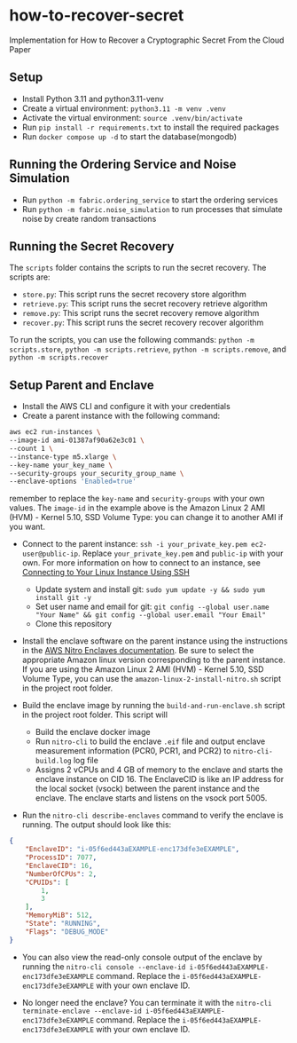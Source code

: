 # how-to-recover-secret
Implementation for How to Recover a Cryptographic Secret From the Cloud Paper

## Setup
- Install Python 3.11 and python3.11-venv
- Create a virtual environment: `python3.11 -m venv .venv`
- Activate the virtual environment: `source .venv/bin/activate`
- Run ```pip install -r requirements.txt``` to install the required packages
- Run ```docker compose up -d``` to start the database(mongodb)

## Running the Ordering Service and Noise Simulation
- Run ```python -m fabric.ordering_service``` to start the ordering services
- Run ```python -m fabric.noise_simulation``` to run processes that simulate noise by create random transactions

## Running the Secret Recovery
The ```scripts``` folder contains the scripts to run the secret recovery. The scripts are: 
- ```store.py```: This script runs the secret recovery store algorithm
- ```retrieve.py```: This script runs the secret recovery retrieve algorithm
- ```remove.py```: This script runs the secret recovery remove algorithm
- ```recover.py```: This script runs the secret recovery recover algorithm

To run the scripts, you can use the following commands: ```python -m scripts.store```, ```python -m scripts.retrieve```, ```python -m scripts.remove```, and ```python -m scripts.recover```

## Setup Parent and Enclave
- Install the AWS CLI and configure it with your credentials
- Create a parent instance with the following command:
```bash
aws ec2 run-instances \
--image-id ami-01387af90a62e3c01 \
--count 1 \
--instance-type m5.xlarge \
--key-name your_key_name \
--security-groups your_security_group_name \
--enclave-options 'Enabled=true'
```
remember to replace the ```key-name``` and ```security-groups``` with your own values. The ```image-id``` in the example above is the Amazon Linux 2 AMI (HVM) - Kernel 5.10, SSD Volume Type: you can change it to another AMI if you want.

- Connect to the parent instance: ```ssh -i your_private_key.pem ec2-user@public-ip```. Replace ```your_private_key.pem``` and ```public-ip``` with your own. For more information on how to connect to an instance, see [Connecting to Your Linux Instance Using SSH](https://docs.aws.amazon.com/AWSEC2/latest/UserGuide/connect-linux-inst-ssh.html)
    - Update system and install git: ```sudo yum update -y && sudo yum install git -y```
    - Set user name and email for git: ```git config --global user.name "Your Name" && git config --global user.email "Your Email"```
    - Clone this repository

- Install the enclave software on the parent instance using the instructions in the [AWS Nitro Enclaves documentation](https://docs.aws.amazon.com/enclaves/latest/user/nitro-enclave-cli-install.html). Be sure to select the appropriate Amazon linux version corresponding to the parent instance. If you are using the Amazon Linux 2 AMI (HVM) - Kernel 5.10, SSD Volume Type, you can use the ```amazon-linux-2-install-nitro.sh``` script in the project root folder.

- Build the enclave image by running the ```build-and-run-enclave.sh``` script in the project root folder. This script will 
    - Build the enclave docker image 
    - Run ```nitro-cli``` to build the enclave ```.eif``` file and output enclave measurement information (PCR0, PCR1, and PCR2) to ```nitro-cli-build.log``` log file
    - Assigns 2 vCPUs and 4 GB of memory to the enclave and starts the enclave instance on CID 16. The EnclaveCID is like an IP address for the local socket (vsock) between the parent instance and the enclave. The enclave starts and listens on the vsock port 5005.

- Run the ```nitro-cli describe-enclaves``` command to verify the enclave is running. The output should look like this:
```json
{
    "EnclaveID": "i-05f6ed443aEXAMPLE-enc173dfe3eEXAMPLE",
    "ProcessID": 7077,
    "EnclaveCID": 16,
    "NumberOfCPUs": 2,
    "CPUIDs": [
        1,
        3
    ],
    "MemoryMiB": 512,
    "State": "RUNNING",
    "Flags": "DEBUG_MODE"
}
```

- You can also view the read-only console output of the enclave by running the ```nitro-cli console --enclave-id i-05f6ed443aEXAMPLE-enc173dfe3eEXAMPLE``` command. Replace the ```i-05f6ed443aEXAMPLE-enc173dfe3eEXAMPLE``` with your own enclave ID.

- No longer need the enclave? You can terminate it with the ```nitro-cli terminate-enclave --enclave-id i-05f6ed443aEXAMPLE-enc173dfe3eEXAMPLE``` command. Replace the ```i-05f6ed443aEXAMPLE-enc173dfe3eEXAMPLE``` with your own enclave ID.
